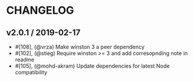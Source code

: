 # CHANGELOG

## v2.0.1 / 2019-02-17

- #[108], (@vrza) Make winston 3 a peer dependency
- #[102], (@stieg) Require winston >= 3 and add corresopnding note in readme
- #[105], (@mohd-akram) Update dependencies for latest Node compatibility

